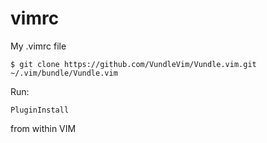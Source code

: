 # vimrc
My .vimrc file

```
$ git clone https://github.com/VundleVim/Vundle.vim.git ~/.vim/bundle/Vundle.vim
```
Run:
```
PluginInstall
```
from within VIM
